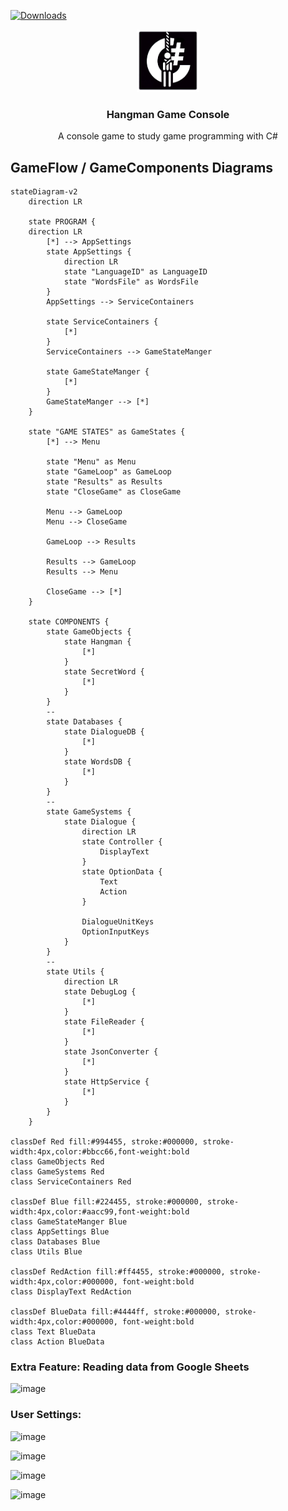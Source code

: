 
<!-- 
	Shields
-->
[![Downloads][downloads-shield]][downloads-url]

[downloads-shield]: https://img.shields.io/github/downloads/Kordeyrow/UnityStudy-HangmanGameConsole/total?logo=GitHub
[downloads-url]: https://github.com/Kordeyrow/UnityStudy-HangmanGameConsole/graphs/contributors


<!-- 
	Logo
-->
<div align="center">
  <a href="https://github.com/Kordeyrow">
    <img src="Images/logo.png" alt="Logo" width="100" height="100">
  </a>

  <h3 align="center">Hangman Game Console</h3>

  <p align="center">
    A console game to study game programming with C#
  </p>
</div>


<!-- 
	Game flow Diagram
-->

## GameFlow / GameComponents Diagrams

```mermaid
stateDiagram-v2
    direction LR
    
    state PROGRAM {
    direction LR
        [*] --> AppSettings
        state AppSettings {
            direction LR
            state "LanguageID" as LanguageID
            state "WordsFile" as WordsFile
        }
        AppSettings --> ServiceContainers

        state ServiceContainers {
            [*]
        }
        ServiceContainers --> GameStateManger

        state GameStateManger {
            [*]
        }
        GameStateManger --> [*]
    }

    state "GAME STATES" as GameStates {
        [*] --> Menu
        
        state "Menu" as Menu
        state "GameLoop" as GameLoop
        state "Results" as Results
        state "CloseGame" as CloseGame

        Menu --> GameLoop
        Menu --> CloseGame
        
        GameLoop --> Results

        Results --> GameLoop
        Results --> Menu

        CloseGame --> [*]
    }

    state COMPONENTS {
        state GameObjects {
            state Hangman {
                [*]
            }
            state SecretWord {
                [*]
            }
        }
        --
        state Databases {
            state DialogueDB {
                [*]
            }
            state WordsDB {
                [*]
            }
        }
        --
        state GameSystems {
            state Dialogue {
                direction LR
                state Controller {
                    DisplayText
                }
                state OptionData {
                    Text
                    Action
                }
                
                DialogueUnitKeys
                OptionInputKeys
            }
        }
        --
        state Utils {
            direction LR
            state DebugLog {
                [*]
            }
            state FileReader {
                [*]
            }
            state JsonConverter {
                [*]
            }
            state HttpService {
                [*]
            }
        }
    }
    
classDef Red fill:#994455, stroke:#000000, stroke-width:4px,color:#bbcc66,font-weight:bold 
class GameObjects Red
class GameSystems Red
class ServiceContainers Red

classDef Blue fill:#224455, stroke:#000000, stroke-width:4px,color:#aacc99,font-weight:bold
class GameStateManger Blue
class AppSettings Blue
class Databases Blue
class Utils Blue

classDef RedAction fill:#ff4455, stroke:#000000, stroke-width:4px,color:#000000, font-weight:bold 
class DisplayText RedAction

classDef BlueData fill:#4444ff, stroke:#000000, stroke-width:4px,color:#000000, font-weight:bold 
class Text BlueData
class Action BlueData
```


### Extra Feature: Reading data from Google Sheets

![image](https://github.com/Kordeyrow/UnityStudy-HangmanGameConsole/assets/23510135/e7d9e3d8-dd7b-4b99-b04b-508adbd3c659)


### User Settings:

![image](https://github.com/Kordeyrow/UnityStudy-HangmanGameConsole/assets/23510135/c06df032-fde4-4bdf-9a3d-da8a7fd19937)

![image](https://github.com/Kordeyrow/UnityStudy-HangmanGameConsole/assets/23510135/aa4499cc-a6a4-4e96-9b7f-bc5c5124582a)

![image](https://github.com/Kordeyrow/UnityStudy-HangmanGameConsole/assets/23510135/385e1c62-cd1e-4ea6-9835-b814d7baee1a)

![image](https://github.com/Kordeyrow/UnityStudy-HangmanGameConsole/assets/23510135/79cf8336-3670-4147-b96e-ca1695255c6a)
